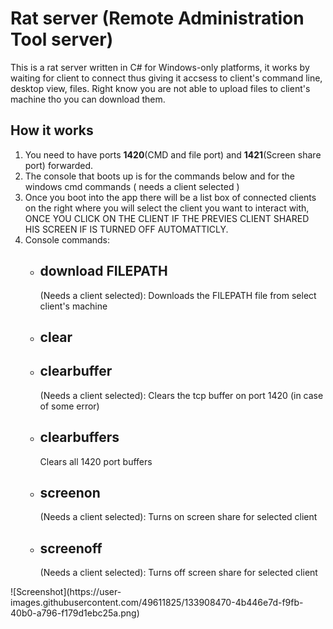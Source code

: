 <h1>Rat server (Remote Administration Tool server)</h1>

This is a rat server written in C# for Windows-only platforms, it works by waiting for client to connect thus giving it accsess to client's command line, desktop view, files.
Right know you are not able to upload files to client's machine tho you can download them.

<h2> How it works </h2>
<ol>
        <li> You need to have ports <b>1420</b>(CMD and file port) and <b>1421</b>(Screen share port) forwarded.</li>
        <li> The console that boots up is for the commands below and for the windows cmd commands ( needs a client selected )
        <li> Once you boot into the app there will be a list box of connected clients on the right where you will select the client you want to interact with, ONCE YOU CLICK ON THE CLIENT IF THE PREVIES CLIENT SHARED HIS SCREEN IF IS TURNED OFF AUTOMATTICLY.
        <li> 
                Console commands:
                <ul>
                        <li> <h2>download FILEPATH</h2>(Needs a client selected): Downloads the FILEPATH file from select client's machine </li>
                        <li> <h2>clear</h2> </li>
                        <li> <h2>clearbuffer</h2>(Needs a client selected): Clears the tcp buffer on port 1420 (in case of some error)</li> 
                        <li> <h2>clearbuffers</h2> Clears all 1420 port buffers</li> 
                        <li> <h2>screenon</h2>  (Needs a client selected): Turns on screen share for selected client</li> 
                        <li> <h2>screenoff</h2>  (Needs a client selected): Turns off screen share for selected client</li> 
                </ul>
        </li>
</ol>![Screenshot](https://user-images.githubusercontent.com/49611825/133908470-4b446e7d-f9fb-40b0-a796-f179d1ebc25a.png)
